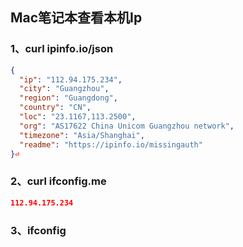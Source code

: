 ## Mac笔记本查看本机Ip

### 1、curl ipinfo.io/json

``` json
{
  "ip": "112.94.175.234",
  "city": "Guangzhou",
  "region": "Guangdong",
  "country": "CN",
  "loc": "23.1167,113.2500",
  "org": "AS17622 China Unicom Guangzhou network",
  "timezone": "Asia/Shanghai",
  "readme": "https://ipinfo.io/missingauth"
}⏎ 
```

### 2、curl ifconfig.me

``` json
112.94.175.234
```

### 3、ifconfig



